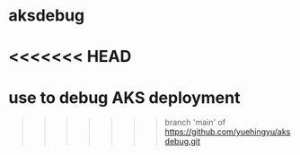 # aksdebug
<<<<<<< HEAD
=======
# use to debug AKS deployment
>>>>>>> branch 'main' of https://github.com/yuehingyu/aksdebug.git
